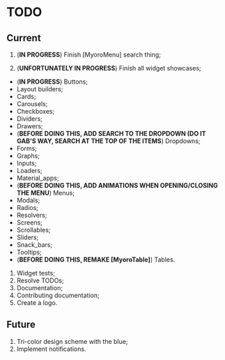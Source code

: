 # TODO

## Current

1. (**IN PROGRESS**) Finish [MyoroMenu] search thing;

1. (**UNFORTUNATELY IN PROGRESS**) Finish all widget showcases;

- (**IN PROGRESS**) Buttons;
- Layout builders;
- Cards;
- Carousels;
- Checkboxes;
- Dividers;
- Drawers;
- (**BEFORE DOING THIS, ADD SEARCH TO THE DROPDOWN (DO IT GAB'S WAY, SEARCH AT THE TOP OF THE ITEMS**) Dropdowns;
- Forms;
- Graphs;
- Inputs;
- Loaders;
- Material_apps;
- (**BEFORE DOING THIS, ADD ANIMATIONS WHEN OPENING/CLOSING THE MENU**) Menus;
- Modals;
- Radios;
- Resolvers;
- Screens;
- Scrollables;
- Sliders;
- Snack_bars;
- Tooltips;
- (**BEFORE DOING THIS, REMAKE [MyoroTable]**) Tables.

1. Widget tests;
1. Resolve TODOs;
1. Documentation;
1. Contributing documentation;
1. Create a logo.

## Future

1. Tri-color design scheme with the blue;
1. Implement notifications.
